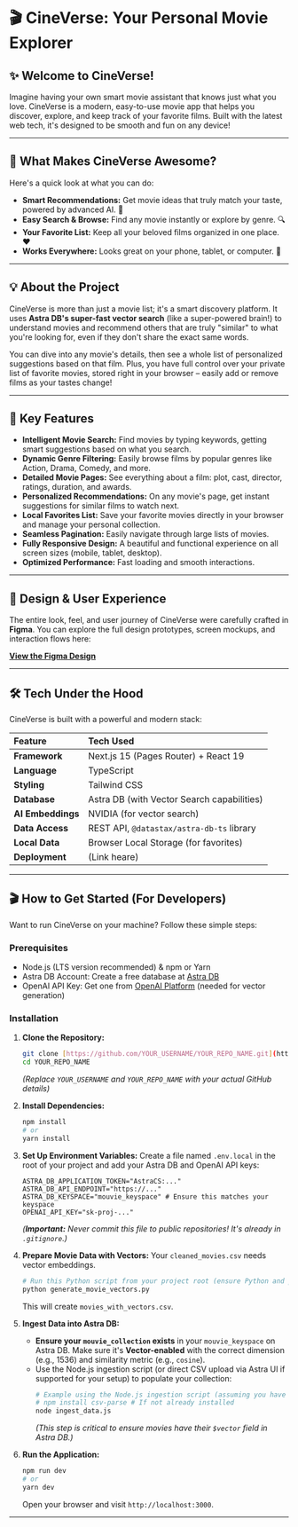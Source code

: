 # 🎬 CineVerse: Your Personal Movie Explorer

## ✨ Welcome to CineVerse!

Imagine having your own smart movie assistant that knows just what you love. CineVerse is a modern, easy-to-use movie app that helps you discover, explore, and keep track of your favorite films. Built with the latest web tech, it's designed to be smooth and fun on any device!

---

## 🚀 What Makes CineVerse Awesome?

Here's a quick look at what you can do:

* **Smart Recommendations:** Get movie ideas that truly match your taste, powered by advanced AI. 🧠
* **Easy Search & Browse:** Find any movie instantly or explore by genre. 🔍
* **Your Favorite List:** Keep all your beloved films organized in one place. ❤️
* **Works Everywhere:** Looks great on your phone, tablet, or computer. 📱

---

## 💡 About the Project

CineVerse is more than just a movie list; it's a smart discovery platform. It uses **Astra DB's super-fast vector search** (like a super-powered brain!) to understand movies and recommend others that are truly "similar" to what you're looking for, even if they don't share the exact same words.

You can dive into any movie's details, then see a whole list of personalized suggestions based on that film. Plus, you have full control over your private list of favorite movies, stored right in your browser – easily add or remove films as your tastes change!

---

## 🌟 Key Features

* **Intelligent Movie Search:** Find movies by typing keywords, getting smart suggestions based on what you search.
* **Dynamic Genre Filtering:** Easily browse films by popular genres like Action, Drama, Comedy, and more.
* **Detailed Movie Pages:** See everything about a film: plot, cast, director, ratings, duration, and awards.
* **Personalized Recommendations:** On any movie's page, get instant suggestions for similar films to watch next.
* **Local Favorites List:** Save your favorite movies directly in your browser and manage your personal collection.
* **Seamless Pagination:** Easily navigate through large lists of movies.
* **Fully Responsive Design:** A beautiful and functional experience on all screen sizes (mobile, tablet, desktop).
* **Optimized Performance:** Fast loading and smooth interactions.

---

## 🎨 Design & User Experience

The entire look, feel, and user journey of CineVerse were carefully crafted in **Figma**. You can explore the full design prototypes, screen mockups, and interaction flows here:

[**View the Figma Design**](**https://www.figma.com/design/uNrQVYD7TUbInDrthpP6XG/movie-recommendation-app?node-id=0-1&t=sHwzePtIz2vQO8aU-1**)  


---

## 🛠️ Tech Under the Hood

CineVerse is built with a powerful and modern stack:

| Feature       | Tech Used                               |
| :------------ | :--------------------------------------- |
| **Framework** | Next.js 15 (Pages Router) + React 19     |
| **Language**  | TypeScript                               |
| **Styling**   | Tailwind CSS                             |
| **Database**  | Astra DB (with Vector Search capabilities) |
| **AI Embeddings** | NVIDIA (for vector search)             |
| **Data Access** | REST API, `@datastax/astra-db-ts` library |
| **Local Data** | Browser Local Storage (for favorites)     |
| **Deployment**| (Link heare)       |

---

## 🎬 How to Get Started (For Developers)

Want to run CineVerse on your machine? Follow these simple steps:

### Prerequisites

* Node.js (LTS version recommended) & npm or Yarn
* Astra DB Account: Create a free database at [Astra DB](https://www.datastax.com/products/astra-db)
* OpenAI API Key: Get one from [OpenAI Platform](https://platform.openai.com/) (needed for vector generation)

### Installation

1.  **Clone the Repository:**
    ```bash
    git clone [https://github.com/YOUR_USERNAME/YOUR_REPO_NAME.git](https://github.com/YOUR_USERNAME/YOUR_REPO_NAME.git)
    cd YOUR_REPO_NAME
    ```
    *(Replace `YOUR_USERNAME` and `YOUR_REPO_NAME` with your actual GitHub details)*

2.  **Install Dependencies:**
    ```bash
    npm install
    # or
    yarn install
    ```

3.  **Set Up Environment Variables:**
    Create a file named `.env.local` in the root of your project and add your Astra DB and OpenAI API keys:
    ```dotenv
    ASTRA_DB_APPLICATION_TOKEN="AstraCS:..."
    ASTRA_DB_API_ENDPOINT="https://..."
    ASTRA_DB_KEYSPACE="mouvie_keyspace" # Ensure this matches your keyspace
    OPENAI_API_KEY="sk-proj-..."
    ```
    *(**Important:** Never commit this file to public repositories! It's already in `.gitignore`.)*

4.  **Prepare Movie Data with Vectors:**
    Your `cleaned_movies.csv` needs vector embeddings.
    ```bash
    # Run this Python script from your project root (ensure Python and pip are installed)
    python generate_movie_vectors.py
    ```
    This will create `movies_with_vectors.csv`.

5.  **Ingest Data into Astra DB:**
    * **Ensure your `mouvie_collection` exists** in your `mouvie_keyspace` on Astra DB. Make sure it's **Vector-enabled** with the correct dimension (e.g., 1536) and similarity metric (e.g., `cosine`).
    * Use the Node.js ingestion script (or direct CSV upload via Astra UI if supported for your setup) to populate your collection:
        ```bash
        # Example using the Node.js ingestion script (assuming you have one, or use the provided example)
        # npm install csv-parse # If not already installed
        node ingest_data.js
        ```
        *(This step is critical to ensure movies have their `$vector` field in Astra DB.)*

6.  **Run the Application:**
    ```bash
    npm run dev
    # or
    yarn dev
    ```
    Open your browser and visit `http://localhost:3000`.

---